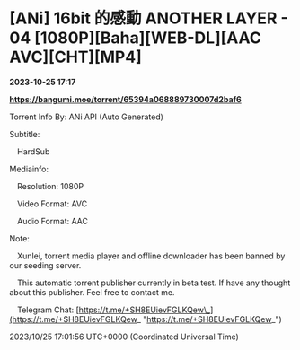 # [ANi] 16bit 的感動 ANOTHER LAYER - 04 [1080P][Baha][WEB-DL][AAC AVC][CHT][MP4]

**2023-10-25 17:17**

**https://bangumi.moe/torrent/65394a068889730007d2baf6**

Torrent Info By: ANi API (Auto Generated)

Subtitle:

 HardSub

Mediainfo:

 Resolution: 1080P

 Video Format: AVC

 Audio Format: AAC

  

Note:

 Xunlei, torrent media player and offline downloader has been banned by our seeding server.

 This automatic torrent publisher currently in beta test. If have any thought about this publisher. Feel free to contact me.

 Telegram Chat: [https://t.me/+SH8EUievFGLKQew\_](https://t.me/+SH8EUievFGLKQew_ "https://t.me/+SH8EUievFGLKQew_")

2023/10/25 17:01:56 UTC+0000 (Coordinated Universal Time)